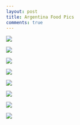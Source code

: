 ```yaml
---
layout: post
title: Argentina Food Pics
comments: true
---
```


[![](http://i.imgur.com/SbYo4r6.jpg)](http://i.imgur.com/SbYo4r6.jpg)

[![](http://i.imgur.com/sfQuGjx.jpg)](http://i.imgur.com/sfQuGjx.jpg)

[![](http://i.imgur.com/CGYKtuv.jpg)](http://i.imgur.com/CGYKtuv.jpg)

[![](http://i.imgur.com/V2Oggsk.jpg)](http://i.imgur.com/V2Oggsk.jpg)

[![](http://i.imgur.com/CSOAz6w.jpg)](http://i.imgur.com/CSOAz6w.jpg)

[![](http://i.imgur.com/GNrktAm.jpg)](http://i.imgur.com/GNrktAm.jpg)

[![](http://i.imgur.com/GQ3fv4M.jpg)](http://i.imgur.com/GQ3fv4M.jpg)

[![](http://i.imgur.com/SlRcUmT.jpg)](http://i.imgur.com/SlRcUmT.jpg)

